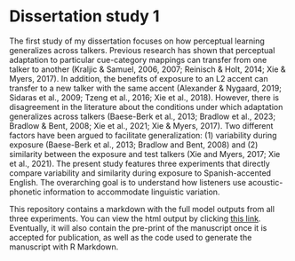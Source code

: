 # Dissertation study 1

The first study of my dissertation focuses on how perceptual learning generalizes across talkers.
Previous research has shown that perceptual adaptation to particular cue-category mappings can transfer from one talker to another (Kraljic & Samuel, 2006, 2007; Reinisch & Holt, 2014; Xie & Myers, 2017).
In addition, the benefits of exposure to an L2 accent can transfer to a new talker with the same accent (Alexander & Nygaard, 2019;
Sidaras et al., 2009; Tzeng et al., 2016; Xie et al., 2018).
However, there is disagreement in the literature about the conditions under which adaptation generalizes across talkers (Baese-Berk et al., 2013; Bradlow et al., 2023; Bradlow & Bent, 2008; Xie et al., 2021; Xie & Myers, 2017).
Two different factors have been argued to facilitate generalization: (1) variability during exposure (Baese-Berk et al., 2013; Bradlow and Bent, 2008) and (2) similarity between the exposure and test talkers (Xie and Myers, 2017; Xie et al., 2021).
The present study features three experiments that directly compare variability and similarity during exposure to Spanish-accented English.
The overarching goal is to understand how listeners use acoustic-phonetic information to accommodate linguistic variation.

This repository contains a markdown with the full model outputs from all three experiments.
You can view the html output by clicking [this link](https://html-preview.github.io/?url=https://github.com/hollzzar/diss_study_1/blob/main/adaptation_analyses.html).
Eventually, it will also contain the pre-print of the manuscript once it is accepted for publication, as well as the code used to generate the manuscript with R Markdown.
